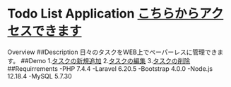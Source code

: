 Todo List Application
[こちらからアクセスできます](http://todoapp20201130.herokuapp.com/)
===
Overview
##Description
日々のタスクをWEB上でペーパーレスに管理できます。
##Demo
1.[タスクの新規追加](https://i.gyazo.com/61e3c1df6049554f051904adfe8c586b.mp4)
2.[タスクの編集](https://i.gyazo.com/7290a1db3e5815ada7019e558a49488b.mp4)
3.[タスクの削除](https://i.gyazo.com/7571ec284b4ae1be5a7744ade19c883f.mp4)
##Requirrements
-PHP 7.4.4
-Laravel 6.20.5
-Bootstrap 4.0.0
-Node.js 12.18.4
-MySQL  5.7.30